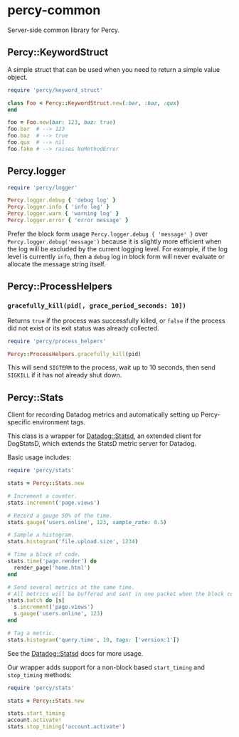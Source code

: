 # percy-common

Server-side common library for Percy.

## Percy::KeywordStruct

A simple struct that can be used when you need to return a simple value object.

```ruby
require 'percy/keyword_struct'

class Foo < Percy::KeywordStruct.new(:bar, :baz, :qux)
end

foo = Foo.new(bar: 123, baz: true)
foo.bar  # --> 123
foo.baz  # --> true
foo.qux  # --> nil
foo.fake # --> raises NoMethodError
```

## Percy.logger

```ruby
require 'percy/logger'

Percy.logger.debug { 'debug log' }
Percy.logger.info { 'info log' }
Percy.logger.warn { 'warning log' }
Percy.logger.error { 'error message' }
```

Prefer the block form usage `Percy.logger.debug { 'message' }` over `Percy.logger.debug('message')` because it is slightly more efficient when the log will be excluded by the current logging level. For example, if the log level is currently `info`, then a `debug` log in block form will never evaluate or allocate the message string itself.

## Percy::ProcessHelpers

### `gracefully_kill(pid[, grace_period_seconds: 10])`

Returns `true` if the process was successfully killed, or `false` if the process did not exist or its exit status was already collected.

```ruby
require 'percy/process_helpers'

Percy::ProcessHelpers.gracefully_kill(pid)
```

This will send `SIGTERM` to the process, wait up to 10 seconds, then send `SIGKILL` if it has not already shut down.

## Percy::Stats

Client for recording Datadog metrics and automatically setting up Percy-specific environment tags.

This class is a wrapper for [Datadog::Statsd](https://github.com/DataDog/dogstatsd-ruby), an extended client for DogStatsD, which extends the StatsD metric server for Datadog.

Basic usage includes:

```ruby
require 'percy/stats'

stats = Percy::Stats.new

# Increment a counter.
stats.increment('page.views')

# Record a gauge 50% of the time.
stats.gauge('users.online', 123, sample_rate: 0.5)

# Sample a histogram.
stats.histogram('file.upload.size', 1234)

# Time a block of code.
stats.time('page.render') do
  render_page('home.html')
end

# Send several metrics at the same time.
# All metrics will be buffered and sent in one packet when the block completes.
stats.batch do |s|
  s.increment('page.views')
  s.gauge('users.online', 123)
end

# Tag a metric.
stats.histogram('query.time', 10, tags: ['version:1'])
```

See the [Datadog::Statsd](https://github.com/DataDog/dogstatsd-ruby) docs for more usage.

Our wrapper adds support for a non-block based `start_timing` and `stop_timing` methods:

```ruby
require 'percy/stats'

stats = Percy::Stats.new

stats.start_timing
account.activate!
stats.stop_timing('account.activate')
```
